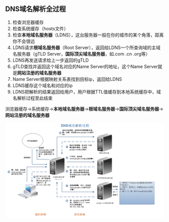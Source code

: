 ## DNS域名解析全过程

1. 检查浏览器缓存
2. 检查系统缓存（hosts文件）
3. 检查**本地域名服务器**（LDNS），这台服务器一般在你的城市的某个角落，距离你不会很远
4. LDNS请求**根域名服务器**（Root Server），返回给LDNS一个所查询域的主域名服务器（gTLD Server，**国际顶尖域名服务器**，如.com .cn .org等）
5. LDNS再发送请求给上一步返回的gTLD
6. gTLD查找并返回这个域名对应的Name Server的地址，这个Name Server就是**网站注册的域名服务器**
7. Name Server根据映射关系表找到目标ip，返回给LDNS
8. LDNS缓存这个域名和对应的ip
9. LDNS把解析的结果返回给用户，用户根据TTL值缓存到本地系统缓存中，域名解析过程至此结束

浏览器缓存->系统缓存->**本地域名服务器**->**根域名服务器**->**国际顶尖域名服务器**->**网站注册的域名服务器**

![](media/1.png)